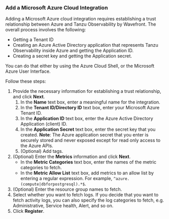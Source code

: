 ### Add a Microsoft Azure Cloud Integration

Adding a Microsoft Azure cloud integration requires establishing a trust relationship between Azure and Tanzu Observability by Wavefront. The overall process involves the following:

* Getting a Tenant ID
* Creating an Azure Active Directory application that represents Tanzu Observability inside Azure and getting the Application ID.
* Creating a secret key and getting the Application secret.

You can do that either by using the Azure Cloud Shell, or the Microsoft Azure User Interface.

Follow these steps:

1. Provide the necessary information for establishing a trust relationship, and click **Next**.
   1. In the **Name** text box, enter a meaningful name for the integration.
   2. In the **Tenant ID/Directory ID** text box, enter your Microsoft Azure Tenant ID.
   3. In the **Application ID** text box, enter the Azure Active Directory Application (client) ID.
   4. In the **Application Secret** text box, enter the secret key that you created.
      **Note**: The Azure application secret that you enter is securely stored and never exposed except for read only access to the Azure APIs.
   5. (Optional) Add tags.
2. (Optional) Enter the **Metrics** information and click **Next**.
    * In the **Metric Categories** text box, enter the names of the metric categories to fetch.
    * In the **Metric Allow List** text box, add metrics to an allow list by entering a regular expression. For example, <code>^azure.(compute|dbforpostgresql).*$</code>.
3. (Optional) Enter the resource group names to fetch.
4. Select whether you want to fetch logs. 
   If you decide that you want to fetch activity logs, you can also specify the log categories to fetch, e.g. Administrative, Service health, Alert, and so on.
9. Click **Register**.
